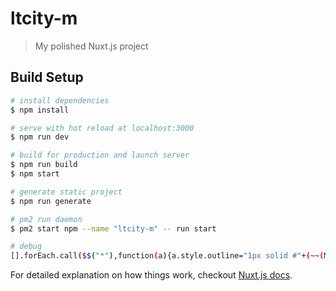 # ltcity-m

> My polished Nuxt.js project

## Build Setup

``` bash
# install dependencies
$ npm install

# serve with hot reload at localhost:3000
$ npm run dev

# build for production and launch server
$ npm run build
$ npm start

# generate static project
$ npm run generate

# pm2 run daemon
$ pm2 start npm --name "ltcity-m" -- run start

# debug
[].forEach.call($$("*"),function(a){a.style.outline="1px solid #"+(~~(Math.random()*(1<<24))).toString(16)});
```

For detailed explanation on how things work, checkout [Nuxt.js docs](https://nuxtjs.org).

